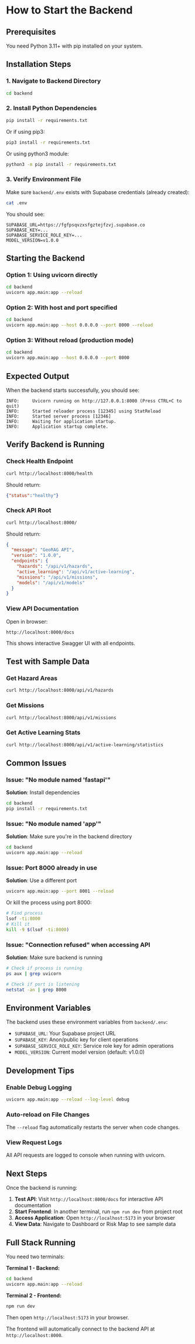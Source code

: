 # How to Start the Backend

## Prerequisites

You need Python 3.11+ with pip installed on your system.

## Installation Steps

### 1. Navigate to Backend Directory
```bash
cd backend
```

### 2. Install Python Dependencies
```bash
pip install -r requirements.txt
```

Or if using pip3:
```bash
pip3 install -r requirements.txt
```

Or using python3 module:
```bash
python3 -m pip install -r requirements.txt
```

### 3. Verify Environment File
Make sure `backend/.env` exists with Supabase credentials (already created):
```bash
cat .env
```

You should see:
```
SUPABASE_URL=https://fgfpsqvzxsfgztejfzvj.supabase.co
SUPABASE_KEY=...
SUPABASE_SERVICE_ROLE_KEY=...
MODEL_VERSION=v1.0.0
```

## Starting the Backend

### Option 1: Using uvicorn directly
```bash
cd backend
uvicorn app.main:app --reload
```

### Option 2: With host and port specified
```bash
cd backend
uvicorn app.main:app --host 0.0.0.0 --port 8000 --reload
```

### Option 3: Without reload (production mode)
```bash
cd backend
uvicorn app.main:app --host 0.0.0.0 --port 8000
```

## Expected Output

When the backend starts successfully, you should see:
```
INFO:     Uvicorn running on http://127.0.0.1:8000 (Press CTRL+C to quit)
INFO:     Started reloader process [12345] using StatReload
INFO:     Started server process [12346]
INFO:     Waiting for application startup.
INFO:     Application startup complete.
```

## Verify Backend is Running

### Check Health Endpoint
```bash
curl http://localhost:8000/health
```

Should return:
```json
{"status":"healthy"}
```

### Check API Root
```bash
curl http://localhost:8000/
```

Should return:
```json
{
  "message": "GeoRAG API",
  "version": "1.0.0",
  "endpoints": {
    "hazards": "/api/v1/hazards",
    "active_learning": "/api/v1/active-learning",
    "missions": "/api/v1/missions",
    "models": "/api/v1/models"
  }
}
```

### View API Documentation
Open in browser:
```
http://localhost:8000/docs
```

This shows interactive Swagger UI with all endpoints.

## Test with Sample Data

### Get Hazard Areas
```bash
curl http://localhost:8000/api/v1/hazards
```

### Get Missions
```bash
curl http://localhost:8000/api/v1/missions
```

### Get Active Learning Stats
```bash
curl http://localhost:8000/api/v1/active-learning/statistics
```

## Common Issues

### Issue: "No module named 'fastapi'"
**Solution**: Install dependencies
```bash
cd backend
pip install -r requirements.txt
```

### Issue: "No module named 'app'"
**Solution**: Make sure you're in the backend directory
```bash
cd backend
uvicorn app.main:app --reload
```

### Issue: Port 8000 already in use
**Solution**: Use a different port
```bash
uvicorn app.main:app --port 8001 --reload
```

Or kill the process using port 8000:
```bash
# Find process
lsof -ti:8000
# Kill it
kill -9 $(lsof -ti:8000)
```

### Issue: "Connection refused" when accessing API
**Solution**: Make sure backend is running
```bash
# Check if process is running
ps aux | grep uvicorn

# Check if port is listening
netstat -an | grep 8000
```

## Environment Variables

The backend uses these environment variables from `backend/.env`:

- `SUPABASE_URL`: Your Supabase project URL
- `SUPABASE_KEY`: Anon/public key for client operations
- `SUPABASE_SERVICE_ROLE_KEY`: Service role key for admin operations
- `MODEL_VERSION`: Current model version (default: v1.0.0)

## Development Tips

### Enable Debug Logging
```bash
uvicorn app.main:app --reload --log-level debug
```

### Auto-reload on File Changes
The `--reload` flag automatically restarts the server when code changes.

### View Request Logs
All API requests are logged to console when running with uvicorn.

## Next Steps

Once the backend is running:

1. **Test API**: Visit `http://localhost:8000/docs` for interactive API documentation
2. **Start Frontend**: In another terminal, run `npm run dev` from project root
3. **Access Application**: Open `http://localhost:5173` in your browser
4. **View Data**: Navigate to Dashboard or Risk Map to see sample data

## Full Stack Running

You need two terminals:

**Terminal 1 - Backend:**
```bash
cd backend
uvicorn app.main:app --reload
```

**Terminal 2 - Frontend:**
```bash
npm run dev
```

Then open `http://localhost:5173` in your browser.

The frontend will automatically connect to the backend API at `http://localhost:8000`.
